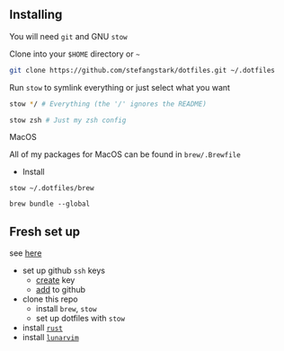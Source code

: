 ## Installing

You will need `git` and GNU `stow`

Clone into your `$HOME` directory or `~`

```bash
git clone https://github.com/stefangstark/dotfiles.git ~/.dotfiles
```

Run `stow` to symlink everything or just select what you want

```bash
stow */ # Everything (the '/' ignores the README)
```

```bash
stow zsh # Just my zsh config
```

MacOS

All of my packages for MacOS can be found in `brew/.Brewfile`

- Install

```
stow ~/.dotfiles/brew

brew bundle --global
```

## Fresh set up
see [here](https://www.chrisatmachine.com/posts/01-macos-developer-setup)

- set up github `ssh` keys
  - [create](https://docs.github.com/en/authentication/connecting-to-github-with-ssh/generating-a-new-ssh-key-and-adding-it-to-the-ssh-agent) key
  - [add](https://docs.github.com/en/authentication/connecting-to-github-with-ssh/adding-a-new-ssh-key-to-your-github-account) to github
- clone this repo
  - install `brew`, `stow`
  - set up dotfiles with `stow`
- install [`rust`](https://www.rust-lang.org/tools/install)
- install [`lunarvim`](https://www.lunarvim.org/docs/installation)

